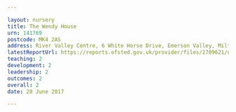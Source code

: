 ```yaml
---

layout: nursery
title: The Wendy House
urn: 141769
postcode: MK4 2AS
address: River Valley Centre, 6 White Horse Drive, Emerson Valley, Milton Keynes, MK4 2AS
latestReportUrl: https://reports.ofsted.gov.uk/provider/files/2709621/urn/141769.pdf
teaching: 2
development: 2
leadership: 2
outcomes: 2
overall: 2
date: 28 June 2017

---
```

